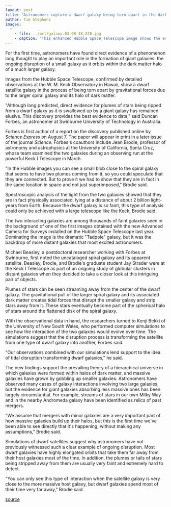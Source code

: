 ```yaml
---
layout: post
title: "Astronomers capture a dwarf galaxy being torn apart in the dark matter halo of a massive galaxy"
author: Tim Stephens
images:
  -
    - file: ../art/galaxy.03-08-18.220.jpg
    - caption: "This enhanced Hubble Space Telescope image shows the edge-on spiral galaxy and the dwarf galaxy above it, at the center of the plumes."
---
```


For the first time, astronomers have found direct evidence of a phenomenon long thought to play an important role in the formation of giant galaxies: the ongoing disruption of a small galaxy as it orbits within the dark matter halo of a much larger galaxy.

Images from the Hubble Space Telescope, confirmed by detailed observations at the W. M. Keck Observatory in Hawaii, show a dwarf satellite galaxy in the process of being torn apart by gravitational forces due to the larger spiral galaxy and its halo of dark matter.   

"Although long predicted, direct evidence for plumes of stars being ripped from a dwarf galaxy as it is swallowed up by a giant galaxy has remained elusive. This discovery provides the best evidence to date," said Duncan Forbes, an astronomer at Swinburne University of Technology in Australia.  

Forbes is first author of a report on the discovery published online by _Science Express_ on August 7. The paper will appear in print in a later issue of the journal _Science._ Forbes's coauthors include Jean Brodie, professor of astronomy and astrophysics at the University of California, Santa Cruz, whose team examined the two galaxies during an observing run at the powerful Keck I Telescope in March.  

"In the Hubble images you can see a small blob close to the spiral galaxy that seems to have two plumes coming from it, so you could speculate that they are connected. But to prove it we had to show that they are in fact in the same location in space and not just superimposed," Brodie said.  

Spectroscopic analysis of the light from the two galaxies showed that they are in fact physically associated, lying at a distance of about 2 billion light-years from Earth. Because the dwarf galaxy is so faint, this type of analysis could only be achieved with a large telescope like the Keck, Brodie said.  

The two interacting galaxies are among thousands of faint galaxies seen in the background of one of the first images obtained with the new Advanced Camera for Surveys installed on the Hubble Space Telescope last year. Dominating the image is the dramatic "Tadpole" galaxy, but it was the backdrop of more distant galaxies that most excited astronomers.   

Michael Beasley, a postdoctoral researcher working with Forbes at Swinburne, first noted the uncataloged spiral galaxy and its apparent satellite. Beasley, Brodie, and Brodie's graduate student Jay Strader were at the Keck I Telescope as part of an ongoing study of globular clusters in distant galaxies when they decided to take a closer look at this intriguing pair of objects.   

Plumes of stars can be seen streaming away from the center of the dwarf galaxy. The gravitational pull of the larger spiral galaxy and its associated dark matter creates tidal forces that disrupt the smaller galaxy and strip stars away from it. These stars eventually become part of the spherical halo of stars around the flattened disk of the spiral galaxy.   

With the observational data in hand, the researchers turned to Kenji Bekki of the University of New South Wales, who performed computer simulations to see how the interaction of the two galaxies would evolve over time. The simulations suggest that the disruption process is transforming the satellite from one type of dwarf galaxy into another, Forbes said.   

"Our observations combined with our simulations lend support to the idea of tidal disruption transforming dwarf galaxies," he said.  

The new findings support the prevailing theory of a hierarchical universe in which galaxies were formed within halos of dark matter, and massive galaxies have grown by gobbling up smaller galaxies. Astronomers have observed many cases of galaxy interactions involving two large galaxies, but the evidence for giant galaxies absorbing less massive ones has been largely circumstantial. For example, streams of stars in our own Milky Way and in the nearby Andromeda galaxy have been identified as relics of past mergers.   

"We assume that mergers with minor galaxies are a very important part of how massive galaxies build up their halos, but this is the first time we've been able to see directly that it's happening, without making any assumptions," Brodie said.  

Simulations of dwarf satellites suggest why astronomers have not previously witnessed such a clear example of ongoing disruption. Most dwarf galaxies have highly elongated orbits that take them far away from their host galaxies most of the time. In addition, the plumes or tails of stars being stripped away from them are usually very faint and extremely hard to detect.  

"You can only see this type of interaction when the satellite galaxy is very close to the more massive host galaxy, but dwarf galaxies spend most of their time very far away," Brodie said.  

[source](http://www1.ucsc.edu/currents/03-04/08-18/galaxy.html "Permalink to galaxy")

